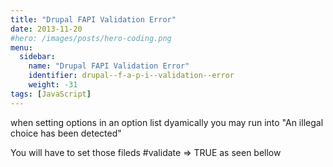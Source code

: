 ```yaml
---
title: "Drupal FAPI Validation Error"
date: 2013-11-20
#hero: /images/posts/hero-coding.png
menu:
  sidebar:
    name: "Drupal FAPI Validation Error"
    identifier: drupal--f-a-p-i--validation--error
    weight: -31
tags: [JavaScript]
---
```


<p>when setting options in an option list dyamically you may run into &quot;An illegal choice has been detected&quot;&nbsp;</p>

<p>You will have to set those fileds #validate =&gt; TRUE as seen bellow</p>

<script src="https://gist.github.com/alnutile/7647356.js"></script>

<p>&nbsp;</p>